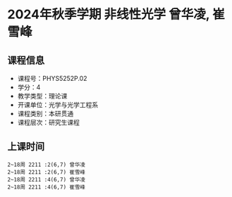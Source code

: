 # 2024年秋季学期 非线性光学 曾华凌, 崔雪峰






## 课程信息

- 课程号：PHYS5252P.02
- 学分：4
- 教学类型：理论课
- 开课单位：光学与光学工程系
- 课程类别：本研贯通
- 课程层次：研究生课程

## 上课时间

```
2~18周 2211 :2(6,7) 曾华凌
2~18周 2211 :2(6,7) 崔雪峰
2~18周 2211 :4(6,7) 曾华凌
2~18周 2211 :4(6,7) 崔雪峰
```

